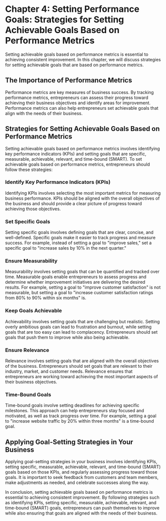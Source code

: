 Chapter 4: Setting Performance Goals: Strategies for Setting Achievable Goals Based on Performance Metrics
==========================================================================================================

Setting achievable goals based on performance metrics is essential to achieving consistent improvement. In this chapter, we will discuss strategies for setting achievable goals that are based on performance metrics.

The Importance of Performance Metrics
-------------------------------------

Performance metrics are key measures of business success. By tracking performance metrics, entrepreneurs can assess their progress toward achieving their business objectives and identify areas for improvement. Performance metrics can also help entrepreneurs set achievable goals that align with the needs of their business.

Strategies for Setting Achievable Goals Based on Performance Metrics
--------------------------------------------------------------------

Setting achievable goals based on performance metrics involves identifying key performance indicators (KPIs) and setting goals that are specific, measurable, achievable, relevant, and time-bound (SMART). To set achievable goals based on performance metrics, entrepreneurs should follow these strategies:

### Identify Key Performance Indicators (KPIs)

Identifying KPIs involves selecting the most important metrics for measuring business performance. KPIs should be aligned with the overall objectives of the business and should provide a clear picture of progress toward achieving those objectives.

### Set Specific Goals

Setting specific goals involves defining goals that are clear, concise, and well-defined. Specific goals make it easier to track progress and measure success. For example, instead of setting a goal to "improve sales," set a specific goal to "increase sales by 10% in the next quarter."

### Ensure Measurability

Measurability involves setting goals that can be quantified and tracked over time. Measurable goals enable entrepreneurs to assess progress and determine whether improvement initiatives are delivering the desired results. For example, setting a goal to "improve customer satisfaction" is not measurable, but setting a goal to "increase customer satisfaction ratings from 80% to 90% within six months" is.

### Keep Goals Achievable

Achievability involves setting goals that are challenging but realistic. Setting overly ambitious goals can lead to frustration and burnout, while setting goals that are too easy can lead to complacency. Entrepreneurs should set goals that push them to improve while also being achievable.

### Ensure Relevance

Relevance involves setting goals that are aligned with the overall objectives of the business. Entrepreneurs should set goals that are relevant to their industry, market, and customer needs. Relevance ensures that entrepreneurs are working toward achieving the most important aspects of their business objectives.

### Time-Bound Goals

Time-bound goals involve setting deadlines for achieving specific milestones. This approach can help entrepreneurs stay focused and motivated, as well as track progress over time. For example, setting a goal to "increase website traffic by 20% within three months" is a time-bound goal.

Applying Goal-Setting Strategies in Your Business
-------------------------------------------------

Applying goal-setting strategies in your business involves identifying KPIs, setting specific, measurable, achievable, relevant, and time-bound (SMART) goals based on those KPIs, and regularly assessing progress toward those goals. It is important to seek feedback from customers and team members, make adjustments as needed, and celebrate successes along the way.

In conclusion, setting achievable goals based on performance metrics is essential to achieving consistent improvement. By following strategies such as identifying KPIs, setting specific, measurable, achievable, relevant, and time-bound (SMART) goals, entrepreneurs can push themselves to improve while also ensuring that goals are aligned with the needs of their business.
